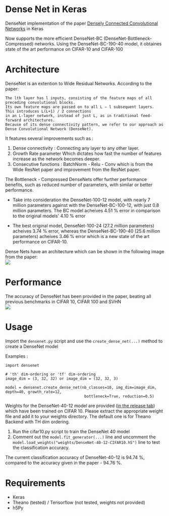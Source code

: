 # Dense Net in Keras
DenseNet implementation of the paper [Densely Connected Convolutional Networks](https://arxiv.org/pdf/1608.06993v2.pdf) in Keras

Now supports the more efficient DenseNet-BC (DenseNet-Bottleneck-Compressed) networks. Using the DenseNet-BC-190-40 model, 
it obtaines state of the art performance on CIFAR-10 and CIFAR-100

# Architecture
DenseNet is an extention to Wide Residual Networks. According to the paper: <br>
```
The lth layer has l inputs, consisting of the feature maps of all preceding convolutional blocks. 
Its own feature maps are passed on to all L − l subsequent layers. This introduces L(L+1) / 2 connections 
in an L-layer network, instead of just L, as in traditional feed-forward architectures. 
Because of its dense connectivity pattern, we refer to our approach as Dense Convolutional Network (DenseNet).
```

It features several improvements such as :

1. Dense connectivity : Connecting any layer to any other layer.
2. Growth Rate parameter Which dictates how fast the number of features increase as the network becomes deeper.
3. Consecutive functions : BatchNorm - Relu - Conv which is from the Wide ResNet paper and improvement from the ResNet paper.

The Bottleneck - Compressed DenseNets offer further performance benefits, such as reduced number of parameters, with similar or better performance. 

- Take into consideration the DenseNet-100-12 model, with nearly 7 million parameters against with the DenseNet-BC-100-12, with just 0.8 million parameters.
The BC model acheives 4.51 % error in comparison to the original models' 4.10 % error

- The best original model, DenseNet-100-24 (27.2 million parameters) acheives 3.74 % error, whereas the DenseNet-BC-190-40 (25.6 million parameters) acheives
3.46 % error which is a new state of the art performance on CIFAR-10.

Dense Nets have an architecture which can be shown in the following image from the paper: <br>
<img src="https://github.com/titu1994/DenseNet/blob/master/images/dense_net.JPG?raw=true">

# Performance
The accuracy of DenseNet has been provided in the paper, beating all previous benchmarks in CIFAR 10, CIFAR 100 and SVHN <br>
<img src="https://github.com/titu1994/DenseNet/blob/master/images/accuracy_densenet.JPG?raw=true">

# Usage

Import the `densenet.py` script and use the `create_dense_net(...)` method to create a DenseNet model

Examples : 

```
import densenet

# 'th' dim-ordering or 'tf' dim-ordering
image_dim = (3, 32, 32) or image_dim = (32, 32, 3)

model = densenet.create_dense_net(nb_classes=10, img_dim=image_dim, depth=40, growth_rate=12, 
								   bottleneck=True, reduction=0.5)
```

Weights for the DenseNet-40-12 model are provided ([in the release tab](https://github.com/titu1994/DenseNet/releases)) which have been trained on CIFAR 10. Please extract the appropriate weight file and add it to your weights directory. The default one is for Theano Backend with TH dim ordering.

1. Run the cifar10.py script to train the DenseNet 40 model 
2. Comment out the `model.fit_generator(...)` line and uncomment the `model.load_weights("weights/DenseNet-40-12-CIFAR10.h5")` line to test the classification accuracy.

The current classification accuracy of DenseNet-40-12 is 94.74 %, compared to the accuracy given in the paper - 94.76 %.

# Requirements

- Keras
- Theano (tested) / Tensorflow (not tested, weights not provided)
- h5Py
